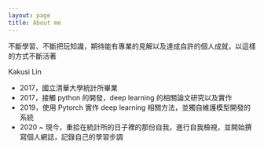 ```yaml
---
layout: page
title: About me
---
```


不斷學習、不斷把玩知識，期待能有專業的見解以及達成自許的個人成就，以這樣的方式不斷活著

Kakusi Lin
- 2017，國立清華大學統計所畢業
- 2017，接觸 python 的開發，deep learning 的相關論文研究以及實作
- 2019，使用 Pytorch 實作 deep learning 相關方法，並獨自維護模型開發的系統
- 2020 ~ 現今，重拾在統計所的日子裡的那份自我，進行自我檢視，並開始撰寫個人網誌，記錄自己的學習步調




